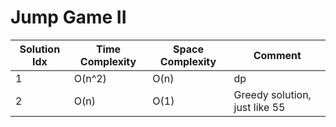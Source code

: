 # Jump Game II

| Solution Idx | Time Complexity | Space Complexity | Comment                       |
| ------------ | --------------- | ---------------- | ----------------------------- |
| 1            | O(n^2)          | O(n)             | dp                            |
| 2            | O(n)            | O(1)             | Greedy solution, just like 55 |
